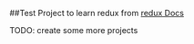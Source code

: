 ##Test Project to learn redux from [redux Docs](https://redux.js.org/)

TODO: create some more projects 
 
